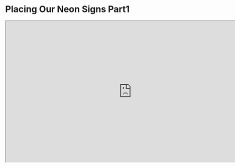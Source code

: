 # Placing Our Neon Signs Part1

<p><iframe title="YouTube video player" src="https://www.youtube.com/embed/X2QWd0TOFDs?rel=0" width="800" height="450" allowfullscreen="allowfullscreen" allow="accelerometer; autoplay; clipboard-write; encrypted-media; gyroscope; picture-in-picture"></iframe></p>